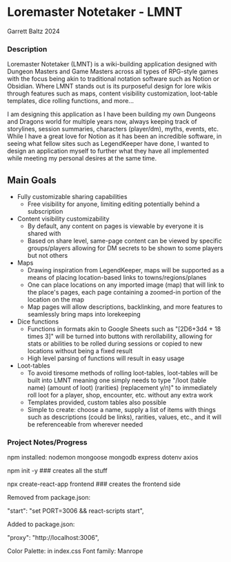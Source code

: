 # Loremaster Notetaker - LMNT
Garrett Baltz 2024

### Description

Loremaster Notetaker (LMNT) is a wiki-building application designed with Dungeon Masters and Game Masters across all types of RPG-style games
with the focus being akin to traditional notation software such as Notion or Obsidian. Where LMNT stands out is its purposeful design 
for lore wikis through features such as maps, content visibility customization, loot-table templates, dice rolling functions, and more...

I am designing this application as I have been building my own Dungeons and Dragons world for multiple years now, always keeping track
of storylines, session summaries, characters (player/dm), myths, events, etc. While I have a great love for Notion as it has been an
incredible software, in seeing what fellow sites such as LegendKeeper have done, I wanted to design an application myself to further
what they have all implemented while meeting my personal desires at the same time. 

## Main Goals

- Fully customizable sharing capabilities
    - Free visibility for anyone, limiting editing potentially behind a subscription 
- Content visibility customizability
    - By default, any content on pages is viewable by everyone it is shared with
    - Based on share level, same-page content can be viewed by specific groups/players allowing for DM secrets to be shown to some players
        but not others
- Maps
    - Drawing inspiration from LegendKeeper, maps will be supported as a means of placing location-based links to towns/regions/planes
    - One can place locations on any imported image (map) that will link to the place's pages, each page containing a zoomed-in portion 
        of the location on the map
    - Map pages will allow descriptions, backlinking, and more features to seamlessly bring maps into lorekeeping
- Dice functions
    - Functions in formats akin to Google Sheets such as "[2D6+3d4 + 18 times 3]" will be turned into buttons with rerollability, allowing
        for stats or abilities to be rolled during sessions or copied to new locations without being a fixed result
    - High level parsing of functions will result in easy usage
- Loot-tables
    - To avoid tiresome methods of rolling loot-tables, loot-tables will be built into LMNT meaning one simply needs 
        to type "/loot (table name) (amount of loot) (rarities) (replacement y/n)" to immediately roll loot for a player, shop, encounter,
        etc. without any extra work
    - Templates provided, custom tables also possible
    - Simple to create: choose a name, supply a list of items with things such as descriptions (could be links), rarities, values, etc., 
        and it will be referenceable from wherever needed
    
### Project Notes/Progress

npm installed:
nodemon
mongoose
mongodb
express
dotenv
axios

npm init -y ### creates all the stuff

npx create-react-app frontend ### creates the frontend side

Removed from package.json:

"start": "set PORT=3006 && react-scripts start",

Added to package.json:

"proxy": "http://localhost:3006",

Color Palette: in index.css
Font family: Manrope